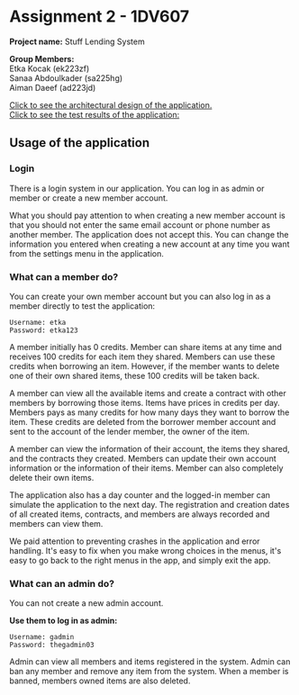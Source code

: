 # Assignment 2 - 1DV607

**Project name:** Stuff Lending System

**Group Members:**  
Etka Kocak (ek223zf)  
Sanaa Abdoulkader (sa225hg)    
Aiman Daeef (ad223jd)  

[Click to see the architectural design of the application.](design.md)  
[Click to see the test results of the application:](testreport.md)  

## Usage of the application

### Login
There is a login system in our application. You can log in as admin or member or create a new member account.  

What you should pay attention to when creating a new member account is that you should not enter the same email account or phone number as another member. The application does not accept this. You can change the information you entered when creating a new account at any time you want from the settings menu in the application.  

### What can a member do?

You can create your own member account but you can also log in as a member directly to test the application:
```  
Username: etka  
Password: etka123  
```  

A member initially has 0 credits. Member can share items at any time and receives 100 credits for each item they shared. Members can use these credits when borrowing an item. However, if the member wants to delete one of their own shared items, these 100 credits will be taken back.  

A member can view all the available items and create a contract with other members by borrowing those items. Items have prices in credits per day. Members pays as many credits for how many days they want to borrow the item. These credits are deleted from the borrower member account and sent to the account of the lender member, the owner of the item.  

A member can view the information of their account, the items they shared, and the contracts they created. Members can update their own account information or the information of their items. Member can also completely delete their own items.  

The application also has a day counter and the logged-in member can simulate the application to the next day. The registration and creation dates of all created items, contracts, and members are always recorded and members can view them.  

We paid attention to preventing crashes in the application and error handling. It's easy to fix when you make wrong choices in the menus, it's easy to go back to the right menus in the app, and simply exit the app.  

### What can an admin do? 

You can not create a new admin account.  

**Use them to log in as admin:**  
``` 
Username: gadmin  
Password: thegadmin03  
``` 

Admin can view all members and items registered in the system. Admin can ban any member and remove any item from the system. When a member is banned, members owned items are also deleted.
